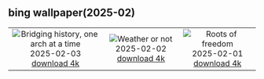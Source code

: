 ## bing wallpaper(2025-02)

|  |  |  |
| :----: | :----: | :----: |
| ![Bridging history, one arch at a time](https://cn.bing.com/th?id=OHR.RibbleheadViaduct_EN-US0244245382_UHD.jpg&pid=hp&w=384&h=216&rs=1&c=4) <br/>2025-02-03 [download 4k](https://cn.bing.com/th?id=OHR.RibbleheadViaduct_EN-US0244245382_UHD.jpg)| ![Weather or not](https://cn.bing.com/th?id=OHR.AustriaMarmot_EN-US0012248153_UHD.jpg&pid=hp&w=384&h=216&rs=1&c=4) <br/>2025-02-02 [download 4k](https://cn.bing.com/th?id=OHR.AustriaMarmot_EN-US0012248153_UHD.jpg)| ![Roots of freedom](https://cn.bing.com/th?id=OHR.AfricanMuseumDC_EN-US9749048351_UHD.jpg&pid=hp&w=384&h=216&rs=1&c=4) <br/>2025-02-01 [download 4k](https://cn.bing.com/th?id=OHR.AfricanMuseumDC_EN-US9749048351_UHD.jpg)|
